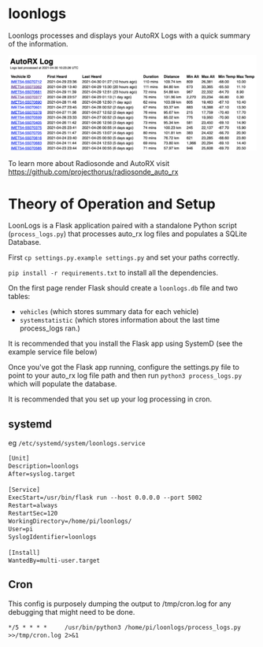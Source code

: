 # loonlogs

Loonlogs processes and displays your AutoRX Logs with a quick summary of the information.

![alt text](https://github.com/jonathanendersby/loonlogs/blob/3f9cb7ed6af6c8bda49af8f186c0356e6831823b/screenshot.png?raw=true)



To learn more about Radiosonde and AutoRX visit https://github.com/projecthorus/radiosonde_auto_rx

# Theory of Operation and Setup
LoonLogs is a Flask application paired with a standalone Python script (`process_logs.py`) that processes auto_rx log files and populates a SQLite Database.

First ```cp settings.py.example settings.py``` and set your paths correctly. 

`pip install -r requirements.txt` to install all the dependencies. 

On the first page render Flask should create a `loonlogs.db` file and two tables:
* `vehicles` (which stores summary data for each vehicle)
* `systemstatistic` (which stores information about the last time process_logs ran.)

It is recommended that you install the Flask app using SystemD (see the example service file below)

Once you've got the Flask app running, configure the settings.py file to point to your auto_rx log file path and then run `python3 process_logs.py` which will populate the database.

It is recommended that you set up your log processing in cron.


## systemd 
eg `/etc/systemd/system/loonlogs.service`

```
[Unit]
Description=loonlogs
After=syslog.target

[Service]
ExecStart=/usr/bin/flask run --host 0.0.0.0 --port 5002
Restart=always
RestartSec=120
WorkingDirectory=/home/pi/loonlogs/
User=pi
SyslogIdentifier=loonlogs

[Install]
WantedBy=multi-user.target
```

## Cron
This config is purposely dumping the output to /tmp/cron.log for any debugging that might need to be done.
```
*/5 * * * *     /usr/bin/python3 /home/pi/loonlogs/process_logs.py >>/tmp/cron.log 2>&1
```
